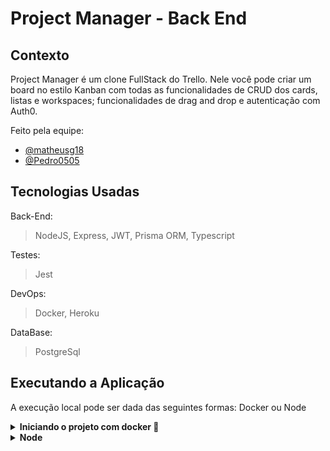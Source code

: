 # Project Manager - Back End

## Contexto

Project Manager é um clone FullStack do Trello. Nele você pode criar um board no estilo Kanban com todas as funcionalidades de CRUD dos cards, listas e workspaces; funcionalidades de drag and drop e autenticação com Auth0.

Feito pela equipe:

- [@matheusg18](https://github.com/matheusg18)
- [@Pedro0505](https://github.com/Pedro0505)

## Tecnologias Usadas

Back-End:

> NodeJS, Express, JWT, Prisma ORM, Typescript

Testes:

> Jest

DevOps:
> Docker, Heroku

DataBase:
> PostgreSql

## Executando a Aplicação

A execução local pode ser dada das seguintes formas: Docker ou Node 

<details>
  <summary><b>Iniciando o projeto com docker 🐳</b></summary><br>

  ***⚠️ Para garantir um bom funcionamento é necessário que tenha instalado o docker e o docker-compose nas versões 20.10.16 e 1.29 ou superior respectivamente⚠️***

  1. Clone o projeto

  ```bash
    git clone git@github.com:Pedro0505/project-manager-backend.git
  ```

  2. Entre no diretório do projeto

  ```bash
    cd project-manager-backend
  ```

  3. Suba os containers

  ```bash
    docker-compose -f docker-compose.dev.yml up --build -d
  ```

  5. Quando o processo dos containers estiver acabado acesse a aplicação usando o seguinte endereço

  ```bash
    http://localhost:3001
  ```

  6. Para derrubar os containers

  ```bash
    docker-compose -f docker-compose.dev.yml down --rmi all --volumes --remove-orphans
  ```
</details>

<details>
  <summary><b>Node</b></summary><br>

  ***⚠️ Para rodar localmente é necessário ter o PostgreSql instalado localmente ⚠️***

  ***Obs: Para usar localmente deve ser preenchido com as informações necessárias no '.env', conforme está escrito no '.env.example'***

  Clone o projeto

  ```bash
    git clone git@github.com:Pedro0505/project-manager-backend.git
  ```

  Entre no diretório do projeto

  ```bash
    cd project-manager-backend
  ```

  Instale as dependências

  ```bash
    npm install
  ```

  Inicie o servidor

  ```bash
    npm start
  ```

  Acesse a aplicação usando o seguinte endereço

  ```bash
    localhost:3001
  ```
</details>
